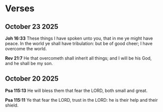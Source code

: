 # Verses

## October 23 2025

**Joh 16:33** These things I have spoken unto you, that in me ye might have peace. In the world ye shall have tribulation: but be of good cheer; I have overcome the world.

**Rev 21:7** He that overcometh shall inherit all things; and I will be his God, and he shall be my son.

## October 20 2025

**Psa 115:13** He will bless them that fear the LORD, both small and great.

**Psa 115:11** Ye that fear the LORD, trust in the LORD: he is their help and their shield.
